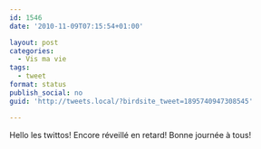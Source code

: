 ```yaml
---
id: 1546
date: '2010-11-09T07:15:54+01:00'

layout: post
categories:
  - Vis ma vie
tags:
  - tweet
format: status
publish_social: no
guid: 'http://tweets.local/?birdsite_tweet=1895740947308545'

---
```


Hello les twittos! Encore réveillé en retard! Bonne journée à tous!